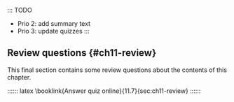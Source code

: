 
::: TODO
- Prio 2: add summary text
- Prio 3: update quizzes
:::

## Review questions {#ch11-review}

This final section contains some review questions about the contents of this chapter.

:::::: latex
\booklink{Answer quiz online}{11.7}{sec:ch11-review}
::::::
